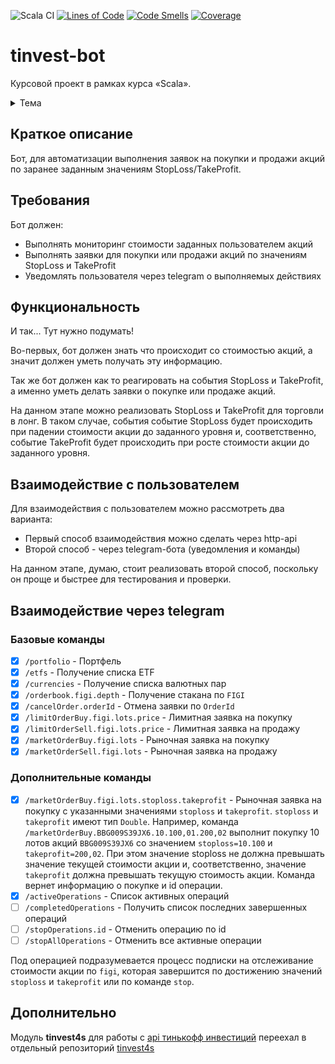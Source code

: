 ![Scala CI](https://github.com/a-khakimov/tinvest-bot/workflows/Scala%20CI/badge.svg?branch=main)
[![Lines of Code](https://sonarcloud.io/api/project_badges/measure?project=a-khakimov_tinvest-bot&metric=ncloc)](https://sonarcloud.io/dashboard?id=a-khakimov_tinvest-bot)
[![Code Smells](https://sonarcloud.io/api/project_badges/measure?project=a-khakimov_tinvest-bot&metric=code_smells)](https://sonarcloud.io/dashboard?id=a-khakimov_tinvest-bot)
[![Coverage](https://sonarcloud.io/api/project_badges/measure?project=a-khakimov_tinvest-bot&metric=coverage)](https://sonarcloud.io/dashboard?id=a-khakimov_tinvest-bot)

# tinvest-bot

Курсовой проект в рамках курса «Scala».

<details>
<summary>Тема</summary>
  
```
StopLoss, TakeProfit для инвестиций
 - Предполагает погружение в предметную область
 - Нужно иметь брокерский счет в Тинькофф.Инвестиции (или завести счет там)
 - Разработка алгоритма StopLoss/TakeProfit
 - Интеграция с OpenApi Тинькофф.Инвестиции (https://tinkoffcreditsystems.github.io/invest-openapi/)
 - Уведомление пользователей через telegram
```
</details>

## Краткое описание

Бот, для автоматизации выполнения заявок на покупки и продажи акций по заранее заданным значениям StopLoss/TakeProfit.

## Требования

Бот должен:
* Выполнять мониторинг стоимости заданных пользователем акций
* Выполнять заявки для покупки или продажи акций по значениям StopLoss и TakeProfit
* Уведомлять пользователя через telegram о выполняемых действиях

## Функциональность

И так... Тут нужно подумать!

Во-первых, бот должен знать что происходит со стоимостью акций, а значит должен уметь получать эту информацию.

Так же бот должен как то реагировать на события StopLoss и TakeProfit, а именно уметь делать заявки о покупке или продаже акций.

На данном этапе можно реализовать StopLoss и TakeProfit для торговли в лонг. В таком случае, события событие StopLoss будет происходить при падении стоимости акции до заданного уровня и, соответственно, событие TakeProfit будет происходить при росте стоимости акции до заданного уровня.

## Взаимодействие с пользователем

Для взаимодействия с пользователем можно рассмотреть два варианта:
* Первый способ взаимодействия можно сделать через http-api
* Второй способ - через telegram-бота (уведомления и команды)

На данном этапе, думаю, стоит реализовать второй способ, поскольку он проще и быстрее для тестирования и проверки.

## Взаимодействие через telegram

### Базовые команды

* [x] `/portfolio` - Портфель
* [x] `/etfs` - Получение списка ETF
* [x] `/currencies` - Получение списка валютных пар
* [x] `/orderbook.figi.depth` - Получение стакана по `FIGI`
* [x] `/cancelOrder.orderId` - Отмена заявки по `OrderId`
* [x] `/limitOrderBuy.figi.lots.price` - Лимитная заявка на покупку
* [x] `/limitOrderSell.figi.lots.price` - Лимитная заявка на продажу
* [x] `/marketOrderBuy.figi.lots` - Рыночная заявка на покупку
* [x] `/marketOrderSell.figi.lots` - Рыночная заявка на продажу

### Дополнительные команды

* [x] `/marketOrderBuy.figi.lots.stoploss.takeprofit` - Рыночная заявка на покупку с указанными значениями `stoploss` и `takeprofit`. `stoploss` и `takeprofit` имеют тип `Double`. Например, команда `/marketOrderBuy.BBG009S39JX6.10.100,01.200,02` выполнит покупку 10 лотов акций `BBG009S39JX6` со значением `stoploss=10.100` и `takeprofit=200,02`. При этом значение stoploss не должна превышать значение текущей стоимости акции и, соответственно, значение `takeprofit` должна превышать текущую стоимость акции. Команда вернет информацию о покупке и id операции.   
* [x] `/activeOperations` - Список активных операций
* [ ] `/completedOperations` - Получить список последних завершенных операций
* [ ] `/stopOperations.id` - Отменить операцию по id
* [ ] `/stopAllOperations` - Отменить все активные операции

Под операцией подразумевается процесс подписки на отслеживание стоимости акции по `figi`, которая завершится по достижению значений `stoploss` и `takeprofit` или по команде `stop`.

## Дополнительно

Модуль **tinvest4s** для работы с [api тинькофф инвестиций](https://tinkoffcreditsystems.github.io/invest-openapi/) переехал в отдельный репозиторий [tinvest4s](https://github.com/a-khakimov/tinvest4s)
